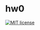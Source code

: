 # hw0

[![MIT license](https://img.shields.io/badge/license-MIT-blue.svg)](https://github.com/Tindarid/fp-homework/blob/master/hw0/LICENSE)
